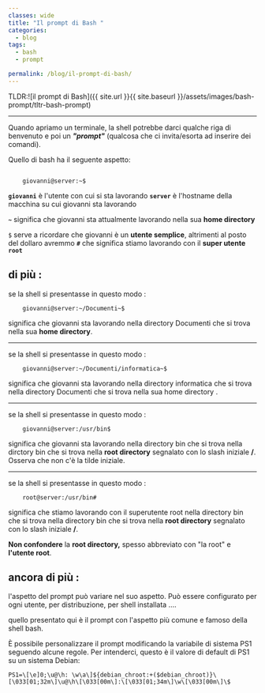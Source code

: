 ```yaml
---
classes: wide
title: "Il prompt di Bash "
categories:
  - blog
tags:
  - bash
  - prompt

permalink: /blog/il-prompt-di-bash/
---
```

TLDR:![il prompt di Bash]({{ site.url }}{{ site.baseurl }}/assets/images/bash-prompt/tltr-bash-prompt)


---

Quando apriamo un terminale, la shell potrebbe darci qualche riga di benvenuto e poi un _**"prompt"**_ (qualcosa che ci invita/esorta ad inserire dei comandi).
 

Quello di bash ha il seguente aspetto:
```console 

    giovanni@server:~$

 ```   

**`giovanni`** è l'utente con cui si sta lavorando 
**`server`** è l'hostname della macchina su cui giovanni sta lavorando 

**`~`**  significa che giovanni sta attualmente lavorando nella sua **home directory**

`$` serve a ricordare che giovanni è un **utente semplice**, altrimenti al posto del dollaro avremmo **`#`** che significa stiamo lavorando con il **super utente** **`root`**

## di più : 

se la shell si presentasse in questo modo :
```console 
    giovanni@server:~/Documenti~$
 ```
significa che giovanni sta lavorando nella directory Documenti che si trova nella sua **home directory**. 

---
se la shell si presentasse in questo modo :
```console 
    giovanni@server:~/Documenti/informatica~$
 ```
significa che giovanni sta lavorando nella directory informatica  che si trova nella directory Documenti che si trova nella sua home directory .

---
se la shell si presentasse in questo modo :
```console 
    giovanni@server:/usr/bin$
 ```
significa che giovanni sta lavorando nella directory bin  che si trova nella dirctory bin che si trova nella **root directory** segnalato con  lo slash iniziale **/**. Osserva che non c'è la tilde iniziale.

----
se la shell si presentasse in questo modo :
```console 
    root@server:/usr/bin#
 ```
significa che stiamo lavorando con il superutente root  nella directory bin  che si trova nella directory bin che si trova nella **root directory** segnalato con  lo slash iniziale **/**. 

**Non confondere** la **root directory,** spesso abbreviato con "la root" e **l'utente root**. 

## ancora di più :

l'aspetto del prompt può variare nel suo aspetto. Può essere configurato per ogni utente, per distribuzione, per shell installata ....

quello presentato qui è il prompt con l'aspetto più comune e famoso della shell bash.

È possibile personalizzare il prompt modificando la variabile di sistema PS1 seguendo alcune regole.
Per intenderci, questo è il valore di default di PS1 su un sistema Debian:
```console 
PS1=\[\e]0;\u@\h: \w\a\]${debian_chroot:+($debian_chroot)}\[\033[01;32m\]\u@\h\[\033[00m\]:\[\033[01;34m\]\w\[\033[00m\]\$
```










